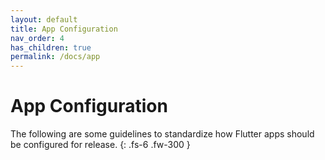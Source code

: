 ```yaml
---
layout: default
title: App Configuration
nav_order: 4
has_children: true
permalink: /docs/app
---
```


# App Configuration

The following are some guidelines to standardize how Flutter apps should be configured for release.
{: .fs-6 .fw-300 }
